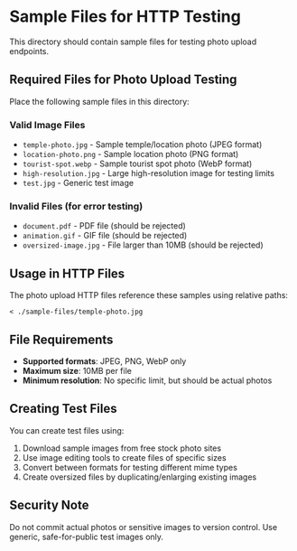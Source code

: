 # Sample Files for HTTP Testing

This directory should contain sample files for testing photo upload endpoints.

## Required Files for Photo Upload Testing

Place the following sample files in this directory:

### Valid Image Files
- `temple-photo.jpg` - Sample temple/location photo (JPEG format)
- `location-photo.png` - Sample location photo (PNG format)  
- `tourist-spot.webp` - Sample tourist spot photo (WebP format)
- `high-resolution.jpg` - Large high-resolution image for testing limits
- `test.jpg` - Generic test image

### Invalid Files (for error testing)
- `document.pdf` - PDF file (should be rejected)
- `animation.gif` - GIF file (should be rejected)
- `oversized-image.jpg` - File larger than 10MB (should be rejected)

## Usage in HTTP Files

The photo upload HTTP files reference these samples using relative paths:
```
< ./sample-files/temple-photo.jpg
```

## File Requirements

- **Supported formats**: JPEG, PNG, WebP only
- **Maximum size**: 10MB per file
- **Minimum resolution**: No specific limit, but should be actual photos

## Creating Test Files

You can create test files using:
1. Download sample images from free stock photo sites
2. Use image editing tools to create files of specific sizes
3. Convert between formats for testing different mime types
4. Create oversized files by duplicating/enlarging existing images

## Security Note

Do not commit actual photos or sensitive images to version control. Use generic, safe-for-public test images only.
